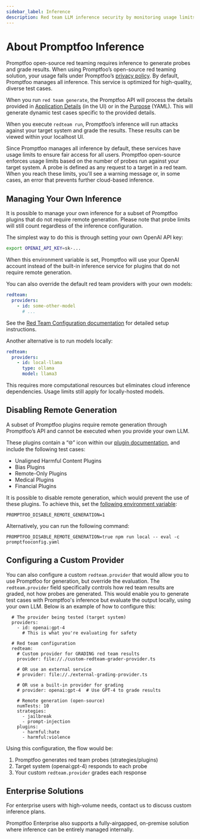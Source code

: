 ```yaml
---
sidebar_label: Inference
description: Red team LLM inference security by monitoring usage limits and configuring remote generation.
---
```


# About Promptfoo Inference

Promptfoo open-source red teaming requires inference to generate probes and grade results. When using Promptfoo’s open-source red teaming solution, your usage falls under Promptfoo’s [privacy policy](https://www.promptfoo.dev/privacy/). By default, Promptfoo manages all inference. This service is optimized for high-quality, diverse test cases.

When you run `red team generate`, the Promptfoo API will process the details provided in [Application Details](https://www.promptfoo.dev/docs/red-team/quickstart/#provide-application-details) (in the UI) or in the [Purpose](https://www.promptfoo.dev/docs/red-team/configuration/#purpose) (YAML). This will generate dynamic test cases specific to the provided details.

When you execute `redteam run`, Promptfoo’s inference will run attacks against your target system and grade the results. These results can be viewed within your localhost UI.

Since Promptfoo manages all inference by default, these services have usage limits to ensure fair access for all users. Promptfoo open-source enforces usage limits based on the number of probes run against your target system. A probe is defined as any request to a target in a red team. When you reach these limits, you'll see a warning message or, in some cases, an error that prevents further cloud-based inference.

## Managing Your Own Inference

It is possible to manage your own inference for a subset of Promptfoo plugins that do not require remote generation. Please note that probe limits will still count regardless of the inference configuration.

The simplest way to do this is through setting your own OpenAI API key:

```bash
export OPENAI_API_KEY=sk-...
```

When this environment variable is set, Promptfoo will use your OpenAI account instead of the built-in inference service for plugins that do not require remote generation.

You can also override the default red team providers with your own models:

```yaml
redteam:
  providers:
    - id: some-other-model
      # ...
```

See the [Red Team Configuration documentation](/docs/red-team/configuration/#providers) for detailed setup instructions.

Another alternative is to run models locally:

```yaml
redteam:
  providers:
    - id: local-llama
      type: ollama
      model: llama3
```

This requires more computational resources but eliminates cloud inference dependencies. Usage limits still apply for locally-hosted models.

## Disabling Remote Generation

A subset of Promptfoo plugins require remote generation through Promptfoo’s API and cannot be executed when you provide your own LLM.

These plugins contain a “🌐” icon within our [plugin documentation](https://www.promptfoo.dev/docs/red-team/plugins/), and include the following test cases:

- Unaligned Harmful Content Plugins
- Bias Plugins
- Remote-Only Plugins
- Medical Plugins
- Financial Plugins

It is possible to disable remote generation, which would prevent the use of these plugins. To achieve this, set the [following environment variable](https://www.promptfoo.dev/docs/usage/command-line/#ascii-only-outputs):

`PROMPTFOO_DISABLE_REMOTE_GENERATION=1`

Alternatively, you can run the following command:

`PROMPTFOO_DISABLE_REMOTE_GENERATION=true npm run local -- eval -c promptfooconfig.yaml`

## Configuring a Custom Provider

You can also configure a custom `redteam.provider` that would allow you to use Promptfoo for generation, but override the evaluation. The `redteam.provider` field specifically controls how red team results are graded, not how probes are generated. This would enable you to generate test cases with Promptfoo's inference but evaluate the output locally, using your own LLM. Below is an example of how to configure this:

```
  # The provider being tested (target system)
  providers:
    - id: openai:gpt-4
      # This is what you're evaluating for safety

  # Red team configuration
  redteam:
    # Custom provider for GRADING red team results
    provider: file://./custom-redteam-grader-provider.ts

    # OR use an external service
    # provider: file://./external-grading-provider.ts

    # OR use a built-in provider for grading
    # provider: openai:gpt-4  # Use GPT-4 to grade results

    # Remote generation (open-source)
    numTests: 10
    strategies:
      - jailbreak
      - prompt-injection
    plugins:
      - harmful:hate
      - harmful:violence
```

Using this configuration, the flow would be:

1. Promptfoo generates red team probes (strategies/plugins)
2. Target system (openai:gpt-4) responds to each probe
3. Your custom `redteam.provider` grades each response

## Enterprise Solutions

For enterprise users with high-volume needs, contact us to discuss custom inference plans.

Promptfoo Enterprise also supports a fully-airgapped, on-premise solution where inference can be entirely managed internally.
